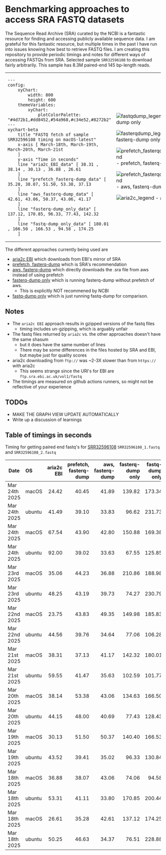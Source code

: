 # Benchmarking approaches to access SRA FASTQ datasets

The Sequence Read Archive (SRA) curated by the NCBI is a fantastic resource for finding and accessing publicly available sequence data.
I am grateful for this fantastic resource, but multiple times in the past I have run into issues knowing how best to retrieve FASTQ files.
I am creating this repository to provide periodic timings and notes for different ways of accessing FASTQs from SRA. Selected sample `SRR32596108`
to download fairly arbitrarily. This sample has 8.3M paired-end 145 bp-length reads.

<table cellspacing="0" cellpadding="0" border="0">
  <tbody>
  <td width="600px">

```mermaid
---
config:
    xyChart:
        width: 800
        height: 600
    themeVariables:
        xyChart:
            plotColorPalette: "#4d72b1,#dd8452,#54a968,#c34e52,#8272b2"
---
xychart-beta
    title "FASTQ fetch of sample SRR32596108 timing on macOS-latest"
    x-axis [ March-18th, March-19th, March-20th, March-21st 
    ]
    y-axis "Time in seconds"
    line "aria2c_EBI_data" [ 38.31 , 38.14 , 30.13 , 36.88 , 26.61 
    ]
    line "prefetch_fasterq-dump_data" [ 35.28, 38.07, 51.50, 53.38, 37.13 
    ]
    line "aws_fasterq-dump_data" [ 42.61, 43.06, 50.37, 43.06, 41.17 
    ]
    line "fasterq-dump_only_data" [ 137.12, 170.85, 96.33, 77.43, 142.32 
    ]
    line "fastq-dump_only_data" [ 180.01 , 166.50 , 166.53 , 94.58 , 174.25 
    ]
 ```
</td>
<td>

![fastqdump_legend](https://placehold.co/10x10/8272b2/8272b2) - fastq-dump only

![fasterqdump_legend](https://placehold.co/10x10/c34e52/c34e52) - fasterq-dump only

![prefetch_fasterqdump_legend](https://placehold.co/10x10/dd8452/dd8452) - prefetch, fasterq-dump

![prefetch_fasterqdump_legend](https://placehold.co/10x10/54a968/54a968) - aws, fasterq-dump

![aria2c_legend](https://placehold.co/10x10/4d72b1/4d72b1) - aria2c EBI

</td>
</tr>
</tbody>
</table>


The different approaches currently being used are
- [aria2c EBI](scripts/aria2c_ebi.bash) which downloads from EBI's mirror of SRA
- [prefetch, fasterq-dump](scripts/prefetch_and_fasterqdump.bash) which is SRA's recommendation
- [aws, fasterq-dump](scripts/aws_and_fasterqdump.bash) which directly downloads the .sra file from aws instead of using prefetch
- [fasterq-dump only](scripts/fasterqdump_only.bash) which is running fasterq-dump without prefetch of aws.
    - This is explicitly NOT recommened by NCBI
- [fastq-dump only](scripts/fastqdump_only.bash) which is just running fastq-dump for comparison.

## Notes
- The `aria2c EBI` approach results in gzipped versions of the fastq files
    - timing includes un-gzipping, which is arguably unfair
- The fastq files returned by `aria2c` vs. the other approaches doesn't have the same shasum
    - but it does have the same number of lines
    - There may be some differences in the files hosted by SRA and EBI, but maybe just for quality scores
- aria2c downloading from `ftp://` was ~2-3X slower than from `https://` with aria2c
    - This seems strange since the URI's for EBI are `ftp.sra.ebi.ac.uk/vol1/fastq`
- The timings are measured on github actions runners, so might not be reflective of your experience

## TODOs
- MAKE THE GRAPH VIEW UPDATE AUTOMATICALLY
- Write up a discussion of learnings

## Table of timings in seconds
Timing for getting paired end fastq's for
[SRR32596108](https://trace.ncbi.nlm.nih.gov/Traces/?view=run_browser&acc=SRR32596108&display=metadata)
 `SRR32596108_1.fastq` and `SRR32596108_2.fastq`

| Date | OS | aria2c EBI | prefetch, fasterq-dump | aws, fasterq-dump | fasterq-dump only | fastq-dump only |
| --- | :-- | --: | --: | --: | --: | --: |
| Mar 24th 2025 | macOS | 24.42 | 40.45 | 41.89 | 139.82 | 173.34 |
| Mar 24th 2025 | ubuntu | 41.49 | 39.10 | 33.83 | 96.62 | 231.73 |
| Mar 24th 2025 | macOS | 67.54 | 43.90 | 42.80 | 150.88 | 169.38 |
| Mar 24th 2025 | ubuntu | 92.00 | 39.02 | 33.63 | 67.55 | 125.85 |
| Mar 23rd 2025 | macOS | 35.06 | 44.23 | 36.88 | 210.86 | 188.98 |
| Mar 23rd 2025 | ubuntu | 48.25 | 43.19 | 39.73 | 74.27 | 230.79 |
| Mar 22nd 2025 | macOS | 23.75 | 43.83 | 49.35 | 149.98 | 185.83 |
| Mar 22nd 2025 | ubuntu | 44.56 | 39.76 | 34.64 | 77.06 | 106.28 |
| Mar 21st 2025 | macOS | 38.31 | 37.13 | 41.17 | 142.32 | 180.01 |
| Mar 21st 2025 | ubuntu | 59.55 | 41.47 | 35.63 | 102.59 | 101.77 |
| Mar 20th 2025 | macOS | 38.14 | 53.38 | 43.06 | 134.63 | 166.50 |
| Mar 20th 2025 | ubuntu | 44.15 | 48.00 | 40.69 | 77.43 | 128.43 |
| Mar 19th 2025 | macOS | 30.13 | 51.50 | 50.37 | 140.40 | 166.53 |
| Mar 19th 2025 | ubuntu | 43.52 | 39.41 | 35.02 | 96.33 | 130.84 |
| Mar 18th 2025 | macOS | 36.88 | 38.07 | 43.06 | 74.06 | 94.58 |
| Mar 18th 2025 | ubuntu | 53.31 | 41.11 | 33.80 | 170.85 | 200.44 |
| Mar 18th 2025 | macOS | 26.61 | 35.28 | 42.61 | 137.12 | 174.25 |
| Mar 18th 2025 | ubuntu | 50.25 | 46.63 | 34.37 | 76.51 | 228.88 |
